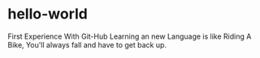 # hello-world
First Experience With Git-Hub
Learning an new Language is like Riding A Bike, You'll always fall and have to get back up.
